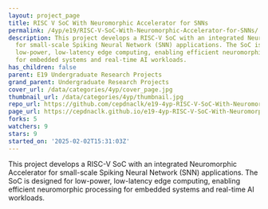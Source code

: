 ```yaml
---
layout: project_page
title: RISC V SoC With Neuromorphic Accelerator for SNNs
permalink: /4yp/e19/RISC-V-SoC-With-Neuromorphic-Accelerator-for-SNNs/
description: This project develops a RISC-V SoC with an integrated Neuromorphic Accelerator
  for small-scale Spiking Neural Network (SNN) applications. The SoC is designed for
  low-power, low-latency edge computing, enabling efficient neuromorphic processing
  for embedded systems and real-time AI workloads.
has_children: false
parent: E19 Undergraduate Research Projects
grand_parent: Undergraduate Research Projects
cover_url: /data/categories/4yp/cover_page.jpg
thumbnail_url: /data/categories/4yp/thumbnail.jpg
repo_url: https://github.com/cepdnaclk/e19-4yp-RISC-V-SoC-With-Neuromorphic-Accelerator-for-SNNs
page_url: https://cepdnaclk.github.io/e19-4yp-RISC-V-SoC-With-Neuromorphic-Accelerator-for-SNNs
forks: 5
watchers: 9
stars: 9
started_on: '2025-02-02T15:31:03Z'
---
```


This project develops a RISC-V SoC with an integrated Neuromorphic Accelerator for small-scale Spiking Neural Network (SNN) applications. The SoC is designed for low-power, low-latency edge computing, enabling efficient neuromorphic processing for embedded systems and real-time AI workloads.